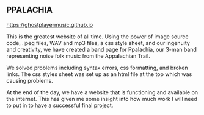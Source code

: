 ## PPALACHIA

https://ghostplayermusic.github.io

This is the greatest website of all time. Using the power of image source code, .jpeg files, WAV and mp3 files, a css style sheet, and our ingenuity and creativity, we have created a band page for Ppalachia, our 3-man band representing noise folk music from the Appalachian Trail.

We solved problems including syntax errors, css formatting, and broken links. The css styles sheet was set up as an html file at the top which was causing problems.

At the end of the day, we have a website that is functioning and available on the internet. This has given me some insight into how much work I will need to put in to have a successful final project. 
